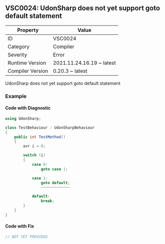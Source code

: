 ## VSC0024: UdonSharp does not yet support goto default statement

| Property         | Value                     | 
| ---------------- | ------------------------- | 
| ID               | VSC0024                   | 
| Category         | Compiler                  | 
| Severity         | Error                     | 
| Runtime Version  | 2021.11.24.16.19 ~ latest | 
| Compiler Version | 0.20.3 ~ latest           | 

UdonSharp does not yet support goto default statement  

### Example

#### Code with Diagnostic


```csharp
using UdonSharp;

class TestBehaviour : UdonSharpBehaviour
{
    public int TestMethod()
    {
        avr i = 0;

        switch (i)
        {
            case 0:
                goto case 1;

            case 1:
                goto default;
                ~~~~~~~~~~~~~

            default:
                break;
        }
    }
}
```

#### Code with Fix


```csharp
// NOT YET PROVIDED
```


